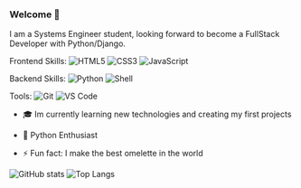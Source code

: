### Welcome 👋

 I am a Systems Engineer student, looking forward to become a FullStack Developer with Python/Django.

Frontend Skills:  ![HTML5](https://img.shields.io/badge/-HTML5-E34F26?style=plastic&logo=html5&logoColor=white) ![CSS3](https://img.shields.io/badge/-CSS3-1572B6?style=plastic&logo=css3) ![JavaScript](https://img.shields.io/badge/-JavaScript-black?style=plastic&logo=javascript)

Backend Skills:  ![Python](https://img.shields.io/badge/-Python-lightgrey?style=plastic&logo=python) ![Shell](https://img.shields.io/badge/-Shell-blasck?style=plastic&logo=Shell)

Tools: ![Git](https://img.shields.io/badge/-Git-black?style=plastic&logo=git) ![VS Code](https://img.shields.io/badge/-VS%20Code-007ACC?style=plastic&logo=visual-studio-code)

- 🎓 Im currently learning new technologies and creating my first projects

- 🐍 Python Enthusiast

- ⚡ Fun fact: I make the best omelette in the world


![GitHub stats](https://github-readme-stats.vercel.app/api?username=EzequielUs&show_icons=true)
![Top Langs](https://github-readme-stats.vercel.app/api/top-langs/?username=EzequielUs)

